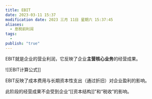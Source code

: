 ```yaml
---
title: EBIT
date: 2023-03-11 15:37
modification date: 2023 三月 11日 星期六 15:37:45
aliases:
  - 息税前利润
tags:
  - 
publish: "true"
---
```


EBIT就是企业的营业利润，它反映了企业**主营核心业务**的经营成果。

![[EBIT计算公式]]

EBIT反映了成本费用与长期资本性支出（通过折旧）对企业盈利的影响。

此阶段的经营成果不会受到企业“[[资本结构]]”和“税收”的影响。